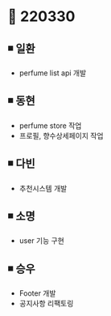 # 📌 220330

## ◾ 일환

- perfume list api 개발



## ◾ 동현

- perfume store 작업
- 프로필, 향수상세페이지 작업



## ◾ 다빈

- 추천시스템 개발




## ◾ 소명

- user 기능 구현 



## ◾ 승우

- Footer 개발
- 공지사항 리팩토링
